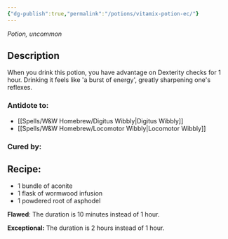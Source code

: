 ```yaml
---
{"dg-publish":true,"permalink":"/potions/vitamix-potion-ec/"}
---
```


*Potion, uncommon* 

## Description

When you drink this potion, you have advantage on Dexterity checks for 1 hour. Drinking it feels like 'a burst of energy', greatly sharpening one's reflexes.

### Antidote to: 
- [[Spells/W&W Homebrew/Digitus Wibbly\|Digitus Wibbly]] 
- [[Spells/W&W Homebrew/Locomotor Wibbly\|Locomotor Wibbly]]

### Cured by:


## Recipe:

- 1 bundle of aconite
- 1 flask of wormwood infusion
- 1 powdered root of asphodel

**Flawed**:
The duration is 10 minutes instead of 1 hour.

**Exceptional:** 
The duration is 2 hours instead of 1 hour.